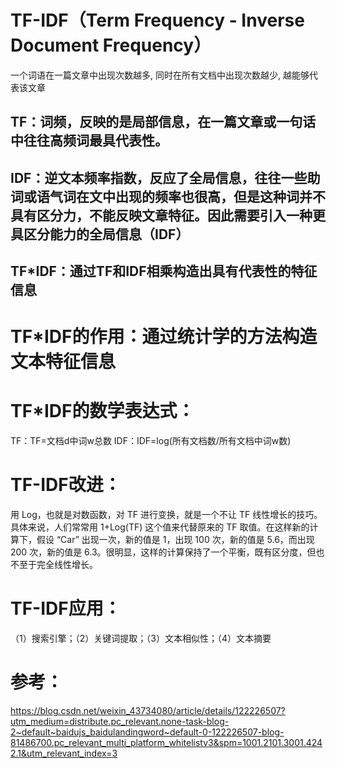 # TF-IDF（Term Frequency - Inverse Document Frequency）
一个词语在一篇文章中出现次数越多, 同时在所有文档中出现次数越少, 越能够代表该文章
## TF：词频，反映的是局部信息，在一篇文章或一句话中往往高频词最具代表性。
## IDF：逆文本频率指数，反应了全局信息，往往一些助词或语气词在文中出现的频率也很高，但是这种词并不具有区分力，不能反映文章特征。因此需要引入一种更具区分能力的全局信息（IDF）
## TF*IDF：通过TF和IDF相乘构造出具有代表性的特征信息

# TF*IDF的作用：通过统计学的方法构造文本特征信息
# TF*IDF的数学表达式：
  TF：TF=文档d中词w总数
  IDF：IDF=log(所有文档数/所有文档中词w数)
# TF-IDF改进：
  用 Log，也就是对数函数，对 TF 进行变换，就是一个不让 TF 线性增长的技巧。具体来说，人们常常用 1+Log(TF) 这个值来代替原来的 TF 取值。在这样新的计算下，假设 “Car” 出现一次，新的值是 1，出现 100 次，新的值是 5.6，而出现 200 次，新的值是 6.3。很明显，这样的计算保持了一个平衡，既有区分度，但也不至于完全线性增长。
# TF-IDF应用：
（1）搜索引擎；（2）关键词提取；（3）文本相似性；（4）文本摘要
# 参考：
https://blog.csdn.net/weixin_43734080/article/details/122226507?utm_medium=distribute.pc_relevant.none-task-blog-2~default~baidujs_baidulandingword~default-0-122226507-blog-81486700.pc_relevant_multi_platform_whitelistv3&spm=1001.2101.3001.4242.1&utm_relevant_index=3
